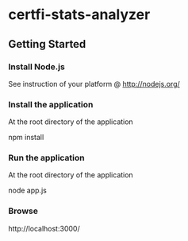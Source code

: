certfi-stats-analyzer
=====================

## Getting Started

### Install Node.js

See instruction of your platform @ http://nodejs.org/

### Install the application

At the root directory of the application

  npm install

### Run the application

At the root directory of the application

  node app.js

### Browse

  http://localhost:3000/
